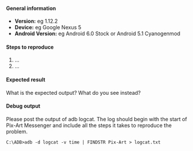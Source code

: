 #### General information

* **Version:** eg 1.12.2
* **Device:** eg Google Nexus 5
* **Android Version:** eg Android 6.0 Stock or Android 5.1 Cyanogenmod

#### Steps to reproduce

1. …
2. …


#### Expected result

What is the expected output? What do you see instead?


#### Debug output

Please post the output of adb logcat. The log should begin with the start of Pix-Art Messenger and include all the
steps it takes to reproduce the problem.

````
C:\ADB>adb -d logcat -v time | FINDSTR Pix-Art > logcat.txt
````
